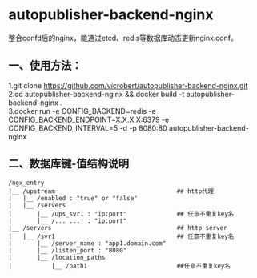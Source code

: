 # autopublisher-backend-nginx  

整合confd后的nginx，能通过etcd、redis等数据库动态更新nginx.conf。  
  
## 一、使用方法：  
1.git clone https://github.com/vicrobert/autopublisher-backend-nginx.git  
2.cd autopublisher-backend-nginx && docker build -t autopublisher-backend-nginx .  
3.docker run -e CONFIG_BACKEND=redis -e CONFIG_BACKEND_ENDPOINT=X.X.X.X:6379 -e CONFIG_BACKEND_INTERVAL=5 -d -p 8080:80 autopublisher-backend-nginx  

## 二、数据库键-值结构说明
```
/ngx_entry  
|__ /upstream                                  ## http代理  
|   |__ /enabled : "true" or "false"  
|   |__ /servers  
|       |__ /ups_svr1 : "ip:port"              ## 任意不重复key名  
|       |__ /... ...  : "ip:port"  
|__ /servers                                   ## http server  
|   |__ /svr1                                  ## 任意不重复key名  
|       |__ /server_name : "app1.domain.com"  
|       |__ /listen_port : "8080"  
|       |__ /location_paths  
|           |__ /path1                         ##任意不重复key名  
```

